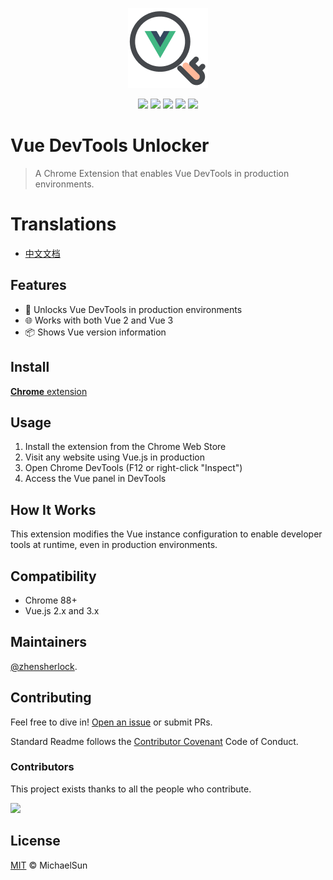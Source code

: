 <p align="center">
  <img src="public/icons/icon_128.png" width="128">
</p>

<div align="center">

[![][chrome-web-store-version]][chrome-web-store-link]
[![][chrome-web-store-size]][chrome-web-store-link]
[![][chrome-web-store-last-updated]][chrome-web-store-link]
[![][github-action-build-shield]][github-action-build-link]
[![][github-license-shield]][github-license-link]

</div>

# Vue DevTools Unlocker
> A Chrome Extension that enables Vue DevTools in production environments.

# Translations

* [中文文档](README_zh.md)

## Features

- 🔑 Unlocks Vue DevTools in production environments
- 🌐 Works with both Vue 2 and Vue 3
- 📦 Shows Vue version information

## Install

[**Chrome** extension](https://chromewebstore.google.com/detail/vue-devtools-unlocker/fbihgkimpchlnlcnbffhbpcghafemopa)

[//]: # ([**Edge** extension]&#40;https://chromewebstore.google.com/detail/vue-devtools-unlocker/fbihgkimpchlnlcnbffhbpcghafemopa&#41;)

## Usage

1. Install the extension from the Chrome Web Store
2. Visit any website using Vue.js in production
3. Open Chrome DevTools (F12 or right-click "Inspect")
4. Access the Vue panel in DevTools

## How It Works

This extension modifies the Vue instance configuration to enable developer tools at runtime, even in production environments.

## Compatibility

- Chrome 88+
- Vue.js 2.x and 3.x

## Maintainers

[@zhensherlock](https://github.com/zhensherlock).

## Contributing

Feel free to dive in! [Open an issue](https://github.com/zhensherlock/vue-devtools-unlocker/issues/new/choose) or submit PRs.

Standard Readme follows the [Contributor Covenant](http://contributor-covenant.org/version/1/3/0/) Code of Conduct.

### Contributors

This project exists thanks to all the people who contribute.

<a href="https://github.com/zhensherlock/vue-devtools-unlocker/graphs/contributors">
  <img src="https://contrib.rocks/image?repo=zhensherlock/vue-devtools-unlocker" />
</a>

## License

[MIT](LICENSE) © MichaelSun

[chrome-web-store-link]: https://chromewebstore.google.com/detail/vue-devtools-unlocker/fbihgkimpchlnlcnbffhbpcghafemopa
[chrome-web-store-version]: https://img.shields.io/chrome-web-store/v/fbihgkimpchlnlcnbffhbpcghafemopa?color=1677FF&labelColor=black&logo=chromewebstore&logoColor=white&style=flat-square
[chrome-web-store-size]: https://img.shields.io/chrome-web-store/size/fbihgkimpchlnlcnbffhbpcghafemopa?color=1677FF&labelColor=black&logo=chromewebstore&logoColor=white&style=flat-square
[chrome-web-store-last-updated]: https://img.shields.io/chrome-web-store/last-updated/fbihgkimpchlnlcnbffhbpcghafemopa?color=1677FF&labelColor=black&logo=chromewebstore&logoColor=white&style=flat-square
[github-action-build-link]: https://github.com/zhensherlock/vue-devtools-unlocker/actions/workflows/build.yml
[github-action-build-shield]: https://img.shields.io/github/actions/workflow/status/zhensherlock/vue-devtools-unlocker/build.yml?branch=main&color=1677FF&label=build&labelColor=black&logo=githubactions&logoColor=white&style=flat-square
[github-license-link]: https://github.com/zhensherlock/vue-devtools-unlocker/blob/main/LICENSE
[github-license-shield]: https://img.shields.io/github/license/zhensherlock/vue-devtools-unlocker?color=1677FF&labelColor=black&style=flat-square
